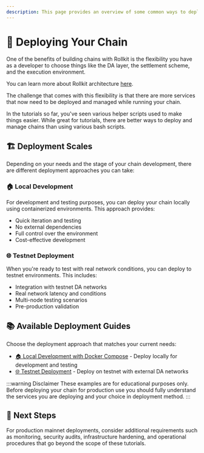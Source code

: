 ```yaml
---
description: This page provides an overview of some common ways to deploy chains.
---
```


# 🚀 Deploying Your Chain

One of the benefits of building chains with Rollkit is the flexibility you have as a developer to choose things like the DA layer, the settlement scheme, and the execution environment.

You can learn more about Rollkit architecture [here](/learn/specs/overview.md).

The challenge that comes with this flexibility is that there are more services that now need to be deployed and managed while running your chain.

In the tutorials so far, you've seen various helper scripts used to make things easier. While great for tutorials, there are better ways to deploy and manage chains than using various bash scripts.

## 🏗️ Deployment Scales

Depending on your needs and the stage of your chain development, there are different deployment approaches you can take:

### 🏠 Local Development
For development and testing purposes, you can deploy your chain locally using containerized environments. This approach provides:
- Quick iteration and testing
- No external dependencies
- Full control over the environment
- Cost-effective development

### 🌐 Testnet Deployment
When you're ready to test with real network conditions, you can deploy to testnet environments. This includes:
- Integration with testnet DA networks
- Real network latency and conditions
- Multi-node testing scenarios
- Pre-production validation


## 📚 Available Deployment Guides

Choose the deployment approach that matches your current needs:

* [🏠 Local Development with Docker Compose](./local.md) - Deploy locally for development and testing
* [🌐 Testnet Deployment](./testnet.md) - Deploy on testnet with external DA networks

:::warning Disclaimer
These examples are for educational purposes only. Before deploying your chain for production use you should fully understand the services you are deploying and your choice in deployment method.
:::

## 🎉 Next Steps

For production mainnet deployments, consider additional requirements such as monitoring, security audits, infrastructure hardening, and operational procedures that go beyond the scope of these tutorials.
